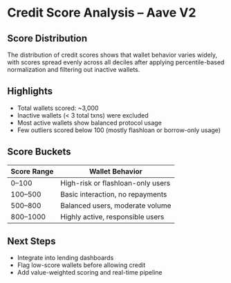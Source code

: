 # Credit Score Analysis – Aave V2

## Score Distribution

The distribution of credit scores shows that wallet behavior varies widely, with scores spread evenly across all deciles after applying percentile-based normalization and filtering out inactive wallets.

## Highlights

- Total wallets scored: ~3,000
- Inactive wallets (< 3 total txns) were excluded
- Most active wallets show balanced protocol usage
- Few outliers scored below 100 (mostly flashloan or borrow-only usage)

## Score Buckets

| Score Range | Wallet Behavior                   |
|-------------|------------------------------------|
| 0–100       | High-risk or flashloan-only users |
| 100–500     | Basic interaction, no repayments  |
| 500–800     | Balanced users, moderate volume   |
| 800–1000    | Highly active, responsible users  |

## Next Steps

- Integrate into lending dashboards
- Flag low-score wallets before allowing credit
- Add value-weighted scoring and real-time pipeline
